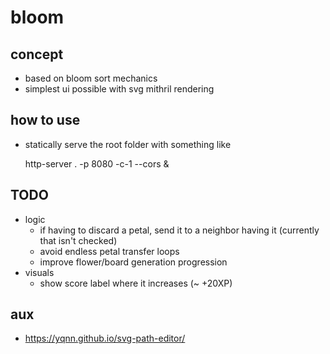 # bloom

## concept

- based on bloom sort mechanics
- simplest ui possible with svg mithril rendering

## how to use

- statically serve the root folder with something like

    http-server . -p 8080 -c-1 --cors &

## TODO

- logic
    - if having to discard a petal, send it to a neighbor having it (currently that isn't checked)
    - avoid endless petal transfer loops
    - improve flower/board generation progression
- visuals
    - show score label where it increases (~ +20XP)

## aux

- https://yqnn.github.io/svg-path-editor/
